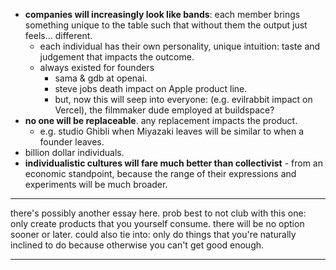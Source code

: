 - **companies will increasingly look like bands**: each member brings something unique to the table such that without them the output just feels... different.
	- each individual has their own personality, unique intuition: taste and judgement that impacts the outcome.
	- always existed for founders
		- sama & gdb at openai.
		- steve jobs death impact on Apple product line.
		- but, now this will seep into everyone: (e.g. evilrabbit impact on Vercel), the filmmaker dude employed at buildspace?
- **no one will be replaceable**. any replacement impacts the product.
	- e.g. studio Ghibli when Miyazaki leaves will be similar to when a founder leaves.
- billion dollar individuals.
- **individualistic cultures will fare much better than collectivist** - from an economic standpoint, because the range of their expressions and experiments will be much broader.

---

there's possibly another essay here. prob best to not club with this one: only create products that you yourself consume. there will be no option sooner or later. could also tie into: only do things that you're naturally inclined to do because otherwise you can't get good enough.

---
